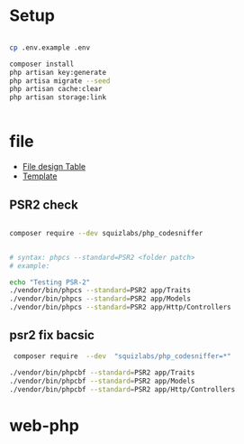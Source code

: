 # Setup 
```bash

cp .env.example .env

composer install
php artisan key:generate
php artisa migrate --seed
php artisan cache:clear
php artisan storage:link



```

# file 

- [File design Table](https://drive.google.com/file/d/1f7VBNM6SbSI7PnnvsjTcGCAmN41N_us5/view?usp=sharing)
- [Template](https://drive.google.com/drive/folders/10yQqtDZ0WGzTkzNuqdvjZCW01A_GVbT4?usp=sharing)


## PSR2 check 

```bash 

composer require --dev squizlabs/php_codesniffer


# syntax: phpcs --standard=PSR2 <folder patch>
# example:

echo "Testing PSR-2"
./vendor/bin/phpcs --standard=PSR2 app/Traits
./vendor/bin/phpcs --standard=PSR2 app/Models
./vendor/bin/phpcs --standard=PSR2 app/Http/Controllers
```
## psr2 fix bacsic

```bash 
 composer require  --dev  "squizlabs/php_codesniffer=*"  

./vendor/bin/phpcbf --standard=PSR2 app/Traits
./vendor/bin/phpcbf --standard=PSR2 app/Models
./vendor/bin/phpcbf --standard=PSR2 app/Http/Controllers

```
# web-php
